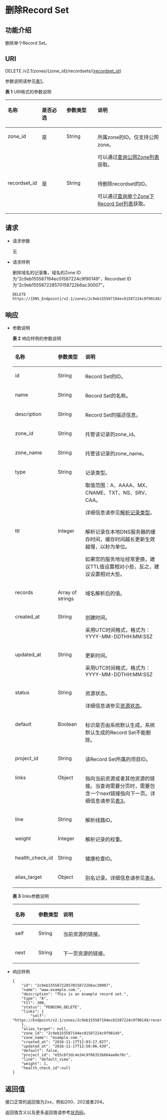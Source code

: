 # 删除Record Set<a name="dns_api_65005"></a>

## 功能介绍<a name="section49332166"></a>

删除单个Record Set。

## URI<a name="section41336317"></a>

DELETE /v2.1/zones/\{zone\_id\}/recordsets/\{[recordset\_id](查询单个Zone下Record-Set列表-多线路.md)\}

参数说明请参见[表1](#table52104579)。

**表 1**  URI格式的参数说明

<a name="table52104579"></a>
<table><thead align="left"><tr id="row50570707"><th class="cellrowborder" valign="top" width="21.08%" id="mcps1.2.5.1.1"><p id="p2586631"><a name="p2586631"></a><a name="p2586631"></a>名称</p>
</th>
<th class="cellrowborder" valign="top" width="15.9%" id="mcps1.2.5.1.2"><p id="p8190559"><a name="p8190559"></a><a name="p8190559"></a>是否必选</p>
</th>
<th class="cellrowborder" valign="top" width="19.99%" id="mcps1.2.5.1.3"><p id="p8722175318367"><a name="p8722175318367"></a><a name="p8722175318367"></a>参数类型</p>
</th>
<th class="cellrowborder" valign="top" width="43.03%" id="mcps1.2.5.1.4"><p id="p59455556"><a name="p59455556"></a><a name="p59455556"></a>说明</p>
</th>
</tr>
</thead>
<tbody><tr id="row51170717"><td class="cellrowborder" valign="top" width="21.08%" headers="mcps1.2.5.1.1 "><p id="p51187411"><a name="p51187411"></a><a name="p51187411"></a>zone_id</p>
</td>
<td class="cellrowborder" valign="top" width="15.9%" headers="mcps1.2.5.1.2 "><p id="p52539597"><a name="p52539597"></a><a name="p52539597"></a>是</p>
</td>
<td class="cellrowborder" valign="top" width="19.99%" headers="mcps1.2.5.1.3 "><p id="p6722853133612"><a name="p6722853133612"></a><a name="p6722853133612"></a>String</p>
</td>
<td class="cellrowborder" valign="top" width="43.03%" headers="mcps1.2.5.1.4 "><p id="p27848947"><a name="p27848947"></a><a name="p27848947"></a>所属zone的ID。仅支持公网zone。</p>
<p id="p22777371252"><a name="p22777371252"></a><a name="p22777371252"></a>可以通过<a href="查询公网Zone列表.md">查询公网Zone列表</a>获取。</p>
</td>
</tr>
<tr id="row49313939"><td class="cellrowborder" valign="top" width="21.08%" headers="mcps1.2.5.1.1 "><p id="p35006119"><a name="p35006119"></a><a name="p35006119"></a>recordset_id</p>
</td>
<td class="cellrowborder" valign="top" width="15.9%" headers="mcps1.2.5.1.2 "><p id="p16923420"><a name="p16923420"></a><a name="p16923420"></a>是</p>
</td>
<td class="cellrowborder" valign="top" width="19.99%" headers="mcps1.2.5.1.3 "><p id="p1722953103615"><a name="p1722953103615"></a><a name="p1722953103615"></a>String</p>
</td>
<td class="cellrowborder" valign="top" width="43.03%" headers="mcps1.2.5.1.4 "><p id="p28619802"><a name="p28619802"></a><a name="p28619802"></a>待删除recordset的ID。</p>
<p id="p12406443193011"><a name="p12406443193011"></a><a name="p12406443193011"></a>可以通过<a href="查询单个Zone下Record-Set列表-多线路.md">查询单个Zone下Record Set列表</a>获取。</p>
</td>
</tr>
</tbody>
</table>

## 请求<a name="section36482533"></a>

-   请求参数

    无

-   请求样例

    删除域名的记录集，域名的Zone ID为“2c9eb155587194ec01587224c9f90149”，Recordset ID为“2c9eb155587228570158722b6ac30007”。

    ```
    DELETE https://{DNS_Endpoint}/v2.1/zones/2c9eb155587194ec01587224c9f90149/recordsets/2c9eb155587228570158722b6ac30007
    ```


## 响应<a name="section59907344"></a>

-   参数说明

    **表 2**  响应样例的参数说明

    <a name="table2027435217127"></a>
    <table><thead align="left"><tr id="re9569d6bd3c94391ae8636078bb03d72"><th class="cellrowborder" valign="top" width="18.33%" id="mcps1.2.4.1.1"><p id="abdca8cb5f51e4c76af147dd1dd053757"><a name="abdca8cb5f51e4c76af147dd1dd053757"></a><a name="abdca8cb5f51e4c76af147dd1dd053757"></a>名称</p>
    </th>
    <th class="cellrowborder" valign="top" width="19.37%" id="mcps1.2.4.1.2"><p id="a39d155916b5a45b28f5ec9ed241685d4"><a name="a39d155916b5a45b28f5ec9ed241685d4"></a><a name="a39d155916b5a45b28f5ec9ed241685d4"></a>参数类型</p>
    </th>
    <th class="cellrowborder" valign="top" width="62.3%" id="mcps1.2.4.1.3"><p id="ae80695cc1dc24a79a05b8fe31d1f0174"><a name="ae80695cc1dc24a79a05b8fe31d1f0174"></a><a name="ae80695cc1dc24a79a05b8fe31d1f0174"></a>说明</p>
    </th>
    </tr>
    </thead>
    <tbody><tr id="r52c11fefcc8b418f8b2401a5be373f47"><td class="cellrowborder" valign="top" width="18.33%" headers="mcps1.2.4.1.1 "><p id="aefb75f3287d14ed9816398e0c20c01d0"><a name="aefb75f3287d14ed9816398e0c20c01d0"></a><a name="aefb75f3287d14ed9816398e0c20c01d0"></a>id</p>
    </td>
    <td class="cellrowborder" valign="top" width="19.37%" headers="mcps1.2.4.1.2 "><p id="ab1b0000b053a47a7a7b688f252128dc7"><a name="ab1b0000b053a47a7a7b688f252128dc7"></a><a name="ab1b0000b053a47a7a7b688f252128dc7"></a>String</p>
    </td>
    <td class="cellrowborder" valign="top" width="62.3%" headers="mcps1.2.4.1.3 "><p id="adff6526e6958471c8de31afb69d94398"><a name="adff6526e6958471c8de31afb69d94398"></a><a name="adff6526e6958471c8de31afb69d94398"></a>Record Set的ID。</p>
    </td>
    </tr>
    <tr id="rfee7fb943e7e4109a67c6ee970603414"><td class="cellrowborder" valign="top" width="18.33%" headers="mcps1.2.4.1.1 "><p id="a0acf617e67ec4b3fa51536e2cab144e4"><a name="a0acf617e67ec4b3fa51536e2cab144e4"></a><a name="a0acf617e67ec4b3fa51536e2cab144e4"></a>name</p>
    </td>
    <td class="cellrowborder" valign="top" width="19.37%" headers="mcps1.2.4.1.2 "><p id="a092529af9b0b48bbb6ea7197333b26f0"><a name="a092529af9b0b48bbb6ea7197333b26f0"></a><a name="a092529af9b0b48bbb6ea7197333b26f0"></a>String</p>
    </td>
    <td class="cellrowborder" valign="top" width="62.3%" headers="mcps1.2.4.1.3 "><p id="a9d7f89294ce648ba9d4a0a32b197db47"><a name="a9d7f89294ce648ba9d4a0a32b197db47"></a><a name="a9d7f89294ce648ba9d4a0a32b197db47"></a>Record Set的名称。</p>
    </td>
    </tr>
    <tr id="r730f7b102d57470e980aa85bdad88cd6"><td class="cellrowborder" valign="top" width="18.33%" headers="mcps1.2.4.1.1 "><p id="aac2dce43d5004d3187a8095bd1a6fa47"><a name="aac2dce43d5004d3187a8095bd1a6fa47"></a><a name="aac2dce43d5004d3187a8095bd1a6fa47"></a>description</p>
    </td>
    <td class="cellrowborder" valign="top" width="19.37%" headers="mcps1.2.4.1.2 "><p id="a043dfd5056e143c7a7871520a8698bf3"><a name="a043dfd5056e143c7a7871520a8698bf3"></a><a name="a043dfd5056e143c7a7871520a8698bf3"></a>String</p>
    </td>
    <td class="cellrowborder" valign="top" width="62.3%" headers="mcps1.2.4.1.3 "><p id="a0e240743eb3f4e56ac4bd78d04af1b9c"><a name="a0e240743eb3f4e56ac4bd78d04af1b9c"></a><a name="a0e240743eb3f4e56ac4bd78d04af1b9c"></a>Record Set的描述信息。</p>
    </td>
    </tr>
    <tr id="r2b7289ca61764982b20006247e9aeca1"><td class="cellrowborder" valign="top" width="18.33%" headers="mcps1.2.4.1.1 "><p id="aca2c7ed052c24b87a36c938e54f01926"><a name="aca2c7ed052c24b87a36c938e54f01926"></a><a name="aca2c7ed052c24b87a36c938e54f01926"></a>zone_id</p>
    </td>
    <td class="cellrowborder" valign="top" width="19.37%" headers="mcps1.2.4.1.2 "><p id="a75ed3102fab64b2285b6693d491bdf9b"><a name="a75ed3102fab64b2285b6693d491bdf9b"></a><a name="a75ed3102fab64b2285b6693d491bdf9b"></a>String</p>
    </td>
    <td class="cellrowborder" valign="top" width="62.3%" headers="mcps1.2.4.1.3 "><p id="a8e14c2a97f214f1cbc53f78c62618c6e"><a name="a8e14c2a97f214f1cbc53f78c62618c6e"></a><a name="a8e14c2a97f214f1cbc53f78c62618c6e"></a>托管该记录的zone_id。</p>
    </td>
    </tr>
    <tr id="r0a009e6721794701a3e523d287e9dd68"><td class="cellrowborder" valign="top" width="18.33%" headers="mcps1.2.4.1.1 "><p id="aa6f0328240684adeae2f4cd66424e552"><a name="aa6f0328240684adeae2f4cd66424e552"></a><a name="aa6f0328240684adeae2f4cd66424e552"></a>zone_name</p>
    </td>
    <td class="cellrowborder" valign="top" width="19.37%" headers="mcps1.2.4.1.2 "><p id="ac5f694c92bde4749b8d02639479df1a7"><a name="ac5f694c92bde4749b8d02639479df1a7"></a><a name="ac5f694c92bde4749b8d02639479df1a7"></a>String</p>
    </td>
    <td class="cellrowborder" valign="top" width="62.3%" headers="mcps1.2.4.1.3 "><p id="af1716885723746bcab351c966872cdfd"><a name="af1716885723746bcab351c966872cdfd"></a><a name="af1716885723746bcab351c966872cdfd"></a>托管该记录的zone_name。</p>
    </td>
    </tr>
    <tr id="r148eb821bc8d4dc18a1f830cff6b81a5"><td class="cellrowborder" valign="top" width="18.33%" headers="mcps1.2.4.1.1 "><p id="a8b7d7e6e3c754cafa0620ee0418e07bd"><a name="a8b7d7e6e3c754cafa0620ee0418e07bd"></a><a name="a8b7d7e6e3c754cafa0620ee0418e07bd"></a>type</p>
    </td>
    <td class="cellrowborder" valign="top" width="19.37%" headers="mcps1.2.4.1.2 "><p id="a198878893476468d88aa399ef4524f20"><a name="a198878893476468d88aa399ef4524f20"></a><a name="a198878893476468d88aa399ef4524f20"></a>String</p>
    </td>
    <td class="cellrowborder" valign="top" width="62.3%" headers="mcps1.2.4.1.3 "><p id="a40f7e2d49d9b43d1b3f1b28979f68a37"><a name="a40f7e2d49d9b43d1b3f1b28979f68a37"></a><a name="a40f7e2d49d9b43d1b3f1b28979f68a37"></a>记录类型。</p>
    <p id="a0f6083cba776472db7d497b91d7815d9"><a name="a0f6083cba776472db7d497b91d7815d9"></a><a name="a0f6083cba776472db7d497b91d7815d9"></a>取值范围：A、AAAA、MX、CNAME、TXT、NS、SRV、CAA。</p>
    <p id="zh-cn_topic_0082840627_p104661629809"><a name="zh-cn_topic_0082840627_p104661629809"></a><a name="zh-cn_topic_0082840627_p104661629809"></a>详细信息请参见<a href="枚举类型.md#section1188113824413">解析记录类型</a>。</p>
    </td>
    </tr>
    <tr id="rd44126ec17414d15905fd59ab185b903"><td class="cellrowborder" valign="top" width="18.33%" headers="mcps1.2.4.1.1 "><p id="a40575ddb25dd4c90a26cea4dcb2886a4"><a name="a40575ddb25dd4c90a26cea4dcb2886a4"></a><a name="a40575ddb25dd4c90a26cea4dcb2886a4"></a>ttl</p>
    </td>
    <td class="cellrowborder" valign="top" width="19.37%" headers="mcps1.2.4.1.2 "><p id="aea9d2e55fa674d35b1a2e957ab2a85d0"><a name="aea9d2e55fa674d35b1a2e957ab2a85d0"></a><a name="aea9d2e55fa674d35b1a2e957ab2a85d0"></a>Integer</p>
    </td>
    <td class="cellrowborder" valign="top" width="62.3%" headers="mcps1.2.4.1.3 "><p id="p123031523174010"><a name="p123031523174010"></a><a name="p123031523174010"></a>解析记录在本地DNS服务器的缓存时间，缓存时间越长更新生效越慢，以秒为单位。</p>
    <p id="p1030317233408"><a name="p1030317233408"></a><a name="p1030317233408"></a>如果您的服务地址经常更换，建议TTL值设置相对小些，反之，建议设置相对大些。</p>
    </td>
    </tr>
    <tr id="rc5c80bec7ff44031b3b1ad2acb0bd696"><td class="cellrowborder" valign="top" width="18.33%" headers="mcps1.2.4.1.1 "><p id="ac61189b5595941129e1a76e35f53bdbe"><a name="ac61189b5595941129e1a76e35f53bdbe"></a><a name="ac61189b5595941129e1a76e35f53bdbe"></a>records</p>
    </td>
    <td class="cellrowborder" valign="top" width="19.37%" headers="mcps1.2.4.1.2 "><p id="a9b3a92ea9a25418b88eac6917053c731"><a name="a9b3a92ea9a25418b88eac6917053c731"></a><a name="a9b3a92ea9a25418b88eac6917053c731"></a>Array of strings</p>
    </td>
    <td class="cellrowborder" valign="top" width="62.3%" headers="mcps1.2.4.1.3 "><p id="a0b83498fe0ed4d8bbe1e89016dae24c7"><a name="a0b83498fe0ed4d8bbe1e89016dae24c7"></a><a name="a0b83498fe0ed4d8bbe1e89016dae24c7"></a>域名解析后的值。</p>
    </td>
    </tr>
    <tr id="re69035799358465b94ff7c5900edeae0"><td class="cellrowborder" valign="top" width="18.33%" headers="mcps1.2.4.1.1 "><p id="a4c335b4ca946487191fdc4cee7ea2cbe"><a name="a4c335b4ca946487191fdc4cee7ea2cbe"></a><a name="a4c335b4ca946487191fdc4cee7ea2cbe"></a>created_at</p>
    </td>
    <td class="cellrowborder" valign="top" width="19.37%" headers="mcps1.2.4.1.2 "><p id="a860aed6b7be54ec7ad47b1fc487a061d"><a name="a860aed6b7be54ec7ad47b1fc487a061d"></a><a name="a860aed6b7be54ec7ad47b1fc487a061d"></a>String</p>
    </td>
    <td class="cellrowborder" valign="top" width="62.3%" headers="mcps1.2.4.1.3 "><p id="ae3e6f6253abf4e8eb2202a2d732fe0e8"><a name="ae3e6f6253abf4e8eb2202a2d732fe0e8"></a><a name="ae3e6f6253abf4e8eb2202a2d732fe0e8"></a>创建时间。</p>
    <p id="p583516468316"><a name="p583516468316"></a><a name="p583516468316"></a>采用UTC时间格式，格式为：YYYY-MM-DDTHH:MM:SSZ</p>
    </td>
    </tr>
    <tr id="r8d6e079ee64646e19fd40cb09cc58c1a"><td class="cellrowborder" valign="top" width="18.33%" headers="mcps1.2.4.1.1 "><p id="abf5c553a9661491f80686bb570b8845c"><a name="abf5c553a9661491f80686bb570b8845c"></a><a name="abf5c553a9661491f80686bb570b8845c"></a>updated_at</p>
    </td>
    <td class="cellrowborder" valign="top" width="19.37%" headers="mcps1.2.4.1.2 "><p id="a41393e6cd8824b93b8f29817bbee026c"><a name="a41393e6cd8824b93b8f29817bbee026c"></a><a name="a41393e6cd8824b93b8f29817bbee026c"></a>String</p>
    </td>
    <td class="cellrowborder" valign="top" width="62.3%" headers="mcps1.2.4.1.3 "><p id="a2e7334dac7bd4137ae76361077a03294"><a name="a2e7334dac7bd4137ae76361077a03294"></a><a name="a2e7334dac7bd4137ae76361077a03294"></a>更新时间。</p>
    <p id="p1481431019435"><a name="p1481431019435"></a><a name="p1481431019435"></a>采用UTC时间格式，格式为：YYYY-MM-DDTHH:MM:SSZ</p>
    </td>
    </tr>
    <tr id="rb8b797c6c8fd48a58590a0191b0b0fc3"><td class="cellrowborder" valign="top" width="18.33%" headers="mcps1.2.4.1.1 "><p id="a0686f98f196f403c8f1c311ca44e0367"><a name="a0686f98f196f403c8f1c311ca44e0367"></a><a name="a0686f98f196f403c8f1c311ca44e0367"></a>status</p>
    </td>
    <td class="cellrowborder" valign="top" width="19.37%" headers="mcps1.2.4.1.2 "><p id="ae61ede6973114eafbc416d9b39c4baf9"><a name="ae61ede6973114eafbc416d9b39c4baf9"></a><a name="ae61ede6973114eafbc416d9b39c4baf9"></a>String</p>
    </td>
    <td class="cellrowborder" valign="top" width="62.3%" headers="mcps1.2.4.1.3 "><p id="a0bb61e8808d54706a5d5e2476cebd5d3"><a name="a0bb61e8808d54706a5d5e2476cebd5d3"></a><a name="a0bb61e8808d54706a5d5e2476cebd5d3"></a>资源状态。</p>
    <p id="a8c868a035f6b40b28e38a04759c1e2da"><a name="a8c868a035f6b40b28e38a04759c1e2da"></a><a name="a8c868a035f6b40b28e38a04759c1e2da"></a>详细信息请参见<a href="枚举类型.md#section33673592114748">资源状态</a>。</p>
    </td>
    </tr>
    <tr id="r06426d7d9c31484980fc6ef26d187a98"><td class="cellrowborder" valign="top" width="18.33%" headers="mcps1.2.4.1.1 "><p id="a18eee0f064e149988ffcf1eb6866fa5d"><a name="a18eee0f064e149988ffcf1eb6866fa5d"></a><a name="a18eee0f064e149988ffcf1eb6866fa5d"></a>default</p>
    </td>
    <td class="cellrowborder" valign="top" width="19.37%" headers="mcps1.2.4.1.2 "><p id="ac5ccf10595b04b64b648b2962b325831"><a name="ac5ccf10595b04b64b648b2962b325831"></a><a name="ac5ccf10595b04b64b648b2962b325831"></a>Boolean</p>
    </td>
    <td class="cellrowborder" valign="top" width="62.3%" headers="mcps1.2.4.1.3 "><p id="ad656bb96bf0044d8ae836bfdf215012a"><a name="ad656bb96bf0044d8ae836bfdf215012a"></a><a name="ad656bb96bf0044d8ae836bfdf215012a"></a>标识是否由系统默认生成，系统默认生成的Record Set不能删除。</p>
    </td>
    </tr>
    <tr id="rda385837da8444e9a3cbb6a694631e52"><td class="cellrowborder" valign="top" width="18.33%" headers="mcps1.2.4.1.1 "><p id="ab54bcb44f53b4917b4939048043cdbd8"><a name="ab54bcb44f53b4917b4939048043cdbd8"></a><a name="ab54bcb44f53b4917b4939048043cdbd8"></a>project_id</p>
    </td>
    <td class="cellrowborder" valign="top" width="19.37%" headers="mcps1.2.4.1.2 "><p id="a2078468763ff4b0bbc3d09b54b525b1a"><a name="a2078468763ff4b0bbc3d09b54b525b1a"></a><a name="a2078468763ff4b0bbc3d09b54b525b1a"></a>String</p>
    </td>
    <td class="cellrowborder" valign="top" width="62.3%" headers="mcps1.2.4.1.3 "><p id="p4619625201026"><a name="p4619625201026"></a><a name="p4619625201026"></a>该Record Set所属的项目ID。</p>
    </td>
    </tr>
    <tr id="r3b1c5b92ffcf44bfb20356a8285771a3"><td class="cellrowborder" valign="top" width="18.33%" headers="mcps1.2.4.1.1 "><p id="a96b57b88bc5b4333a0887ecf8b6aa4f1"><a name="a96b57b88bc5b4333a0887ecf8b6aa4f1"></a><a name="a96b57b88bc5b4333a0887ecf8b6aa4f1"></a>links</p>
    </td>
    <td class="cellrowborder" valign="top" width="19.37%" headers="mcps1.2.4.1.2 "><p id="a023c6a235bea4726ad4afd77648d5918"><a name="a023c6a235bea4726ad4afd77648d5918"></a><a name="a023c6a235bea4726ad4afd77648d5918"></a>Object</p>
    </td>
    <td class="cellrowborder" valign="top" width="62.3%" headers="mcps1.2.4.1.3 "><p id="a41f3f8b60b9d4d89a1c10106ecbad1f0"><a name="a41f3f8b60b9d4d89a1c10106ecbad1f0"></a><a name="a41f3f8b60b9d4d89a1c10106ecbad1f0"></a>指向当前资源或者其他资源的链接。当查询需要分页时，需要包含一个next链接指向下一页。详细信息请参见<a href="#table354521744216">表3</a>。</p>
    </td>
    </tr>
    <tr id="r3a791979a4974855bc1a98378abf59f6"><td class="cellrowborder" valign="top" width="18.33%" headers="mcps1.2.4.1.1 "><p id="a85068a27fcb548d29dbc166873d72aaf"><a name="a85068a27fcb548d29dbc166873d72aaf"></a><a name="a85068a27fcb548d29dbc166873d72aaf"></a>line</p>
    </td>
    <td class="cellrowborder" valign="top" width="19.37%" headers="mcps1.2.4.1.2 "><p id="aefea73252e5d48979c29c4607f26189f"><a name="aefea73252e5d48979c29c4607f26189f"></a><a name="aefea73252e5d48979c29c4607f26189f"></a>String</p>
    </td>
    <td class="cellrowborder" valign="top" width="62.3%" headers="mcps1.2.4.1.3 "><p id="ac347aecebea840d097bba040fd2557da"><a name="ac347aecebea840d097bba040fd2557da"></a><a name="ac347aecebea840d097bba040fd2557da"></a>解析线路ID。</p>
    </td>
    </tr>
    <tr id="re879d4dcf1c947fea7bb6770cd2b8037"><td class="cellrowborder" valign="top" width="18.33%" headers="mcps1.2.4.1.1 "><p id="ae9e51544b5be4018844c2495a23a4f54"><a name="ae9e51544b5be4018844c2495a23a4f54"></a><a name="ae9e51544b5be4018844c2495a23a4f54"></a>weight</p>
    </td>
    <td class="cellrowborder" valign="top" width="19.37%" headers="mcps1.2.4.1.2 "><p id="a7c17010a66834133b2ebdba0f686c2cd"><a name="a7c17010a66834133b2ebdba0f686c2cd"></a><a name="a7c17010a66834133b2ebdba0f686c2cd"></a>Integer</p>
    </td>
    <td class="cellrowborder" valign="top" width="62.3%" headers="mcps1.2.4.1.3 "><p id="a5d82f0174b164a7ca35df9ed74515537"><a name="a5d82f0174b164a7ca35df9ed74515537"></a><a name="a5d82f0174b164a7ca35df9ed74515537"></a>解析记录的权重。</p>
    </td>
    </tr>
    <tr id="rbb5a78b17b6c4779a578b7e09ddbb27f"><td class="cellrowborder" valign="top" width="18.33%" headers="mcps1.2.4.1.1 "><p id="a67e2682178f241719c53f40b3d46de0f"><a name="a67e2682178f241719c53f40b3d46de0f"></a><a name="a67e2682178f241719c53f40b3d46de0f"></a>health_check_id</p>
    </td>
    <td class="cellrowborder" valign="top" width="19.37%" headers="mcps1.2.4.1.2 "><p id="ab1547ca95b4f4672a5e1726a3d0e2ded"><a name="ab1547ca95b4f4672a5e1726a3d0e2ded"></a><a name="ab1547ca95b4f4672a5e1726a3d0e2ded"></a>String</p>
    </td>
    <td class="cellrowborder" valign="top" width="62.3%" headers="mcps1.2.4.1.3 "><p id="a83f9eb4d10ab47f5983bfdf7cb3f4e35"><a name="a83f9eb4d10ab47f5983bfdf7cb3f4e35"></a><a name="a83f9eb4d10ab47f5983bfdf7cb3f4e35"></a>健康检查ID。</p>
    </td>
    </tr>
    <tr id="r1bc7a88aaf594528bd444ebb84fca36d"><td class="cellrowborder" valign="top" width="18.33%" headers="mcps1.2.4.1.1 "><p id="aa28212a0f23d439f87603f35dd112cce"><a name="aa28212a0f23d439f87603f35dd112cce"></a><a name="aa28212a0f23d439f87603f35dd112cce"></a>alias_target</p>
    </td>
    <td class="cellrowborder" valign="top" width="19.37%" headers="mcps1.2.4.1.2 "><p id="zh-cn_topic_0082840627_p477512344313"><a name="zh-cn_topic_0082840627_p477512344313"></a><a name="zh-cn_topic_0082840627_p477512344313"></a>Object</p>
    </td>
    <td class="cellrowborder" valign="top" width="62.3%" headers="mcps1.2.4.1.3 "><p id="abe651c805e8e47d0b3a371ae336baddd"><a name="abe651c805e8e47d0b3a371ae336baddd"></a><a name="abe651c805e8e47d0b3a371ae336baddd"></a>别名记录。详细信息请参见<a href="数据结构.md#table11888161342410">表4</a>。</p>
    </td>
    </tr>
    </tbody>
    </table>

    **表 3**  links参数说明

    <a name="table354521744216"></a>
    <table><thead align="left"><tr id="row954518179427"><th class="cellrowborder" valign="top" width="18.3018301830183%" id="mcps1.2.4.1.1"><p id="p654513173424"><a name="p654513173424"></a><a name="p654513173424"></a>名称</p>
    </th>
    <th class="cellrowborder" valign="top" width="19.591959195919593%" id="mcps1.2.4.1.2"><p id="p654551714212"><a name="p654551714212"></a><a name="p654551714212"></a>参数类型</p>
    </th>
    <th class="cellrowborder" valign="top" width="62.10621062106211%" id="mcps1.2.4.1.3"><p id="p1545141717427"><a name="p1545141717427"></a><a name="p1545141717427"></a>说明</p>
    </th>
    </tr>
    </thead>
    <tbody><tr id="row3545101710429"><td class="cellrowborder" valign="top" width="18.3018301830183%" headers="mcps1.2.4.1.1 "><p id="p115467171428"><a name="p115467171428"></a><a name="p115467171428"></a>self</p>
    </td>
    <td class="cellrowborder" valign="top" width="19.591959195919593%" headers="mcps1.2.4.1.2 "><p id="p254611713427"><a name="p254611713427"></a><a name="p254611713427"></a>String</p>
    </td>
    <td class="cellrowborder" valign="top" width="62.10621062106211%" headers="mcps1.2.4.1.3 "><p id="p5546171744214"><a name="p5546171744214"></a><a name="p5546171744214"></a>当前资源的链接。</p>
    </td>
    </tr>
    <tr id="row1050420481507"><td class="cellrowborder" valign="top" width="18.3018301830183%" headers="mcps1.2.4.1.1 "><p id="p136561245153620"><a name="p136561245153620"></a><a name="p136561245153620"></a>next</p>
    </td>
    <td class="cellrowborder" valign="top" width="19.591959195919593%" headers="mcps1.2.4.1.2 "><p id="p19656144517367"><a name="p19656144517367"></a><a name="p19656144517367"></a>String</p>
    </td>
    <td class="cellrowborder" valign="top" width="62.10621062106211%" headers="mcps1.2.4.1.3 "><p id="p76567451365"><a name="p76567451365"></a><a name="p76567451365"></a>下一页资源的链接。</p>
    </td>
    </tr>
    </tbody>
    </table>

-   响应样例

    ```
    {
        "id": "2c9eb155587228570158722b6ac30007",
        "name": "www.example.com.",
        "description": "This is an example record set.",
        "type": "A",
        "ttl": 300,
        "status": "PENDING_DELETE",
        "links": {
            "self": "https://Endpoint/v2.1/zones/2c9eb155587194ec01587224c9f90149/recordsets/2c9eb155587228570158722b6ac30007"
        },
        "alias_target": null,
        "zone_id": "2c9eb155587194ec01587224c9f90149",
        "zone_name": "example.com.",
        "created_at": "2016-11-17T12:03:17.827",
        "updated_at": "2016-11-17T12:56:06.439",
        "default": false,
        "project_id": "e55c6f3dc4e34c9f86353b664ae0e70c",
        "line": "default_view",
        "weight": 1,
        "health_check_id":null
    }
    ```


## 返回值<a name="section9249181042119"></a>

接口正常的返回值为2xx，例如200、202或者204。

返回值含义以及更多返回值请参考[状态码](状态码.md)。

